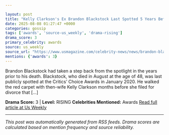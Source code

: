 ```yaml
---

layout: post
title: "Kelly Clarkson's Ex Brandon Blackstock Last Spotted 5 Years Before Death""
date: 2025-08-08 01:27:47 +0000
categories: gossip
tags: ['awards', 'source-us_weekly', 'drama-rising']
drama_score: 3
primary_celebrity: awards
source: us_weekly
source_url: "https://www.usmagazine.com/celebrity-news/news/brandon-blackstocks-final-public-appearance-was-5-years-before-death/""
mentions: {'awards': 3}
---
```


Brandon Blackstock had taken a step back from the spotlight in the years prior to his death. Blackstock, who died in August at the age of 48, was last publicly spotted at the Critics’ Choice Awards in January 2020. He walked the red carpet with then-wife Kelly Clarkson months before she filed for divorce that […]

**Drama Score:** 3 | **Level:** RISING **Celebrities Mentioned:** Awards [Read full article at Us Weekly](https://www.usmagazine.com/celebrity-news/news/brandon-blackstocks-final-public-appearance-was-5-years-before-death/)

---

*This post was automatically generated from RSS feeds. Drama scores are calculated based on mention frequency and source reliability.*
